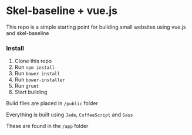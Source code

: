 # Skel-baseline + vue.js
This repo is a simple starting point for buliding small websites using vue.js and skel-baseline

### Install
1. Clone this repo
2. Run `npm install`
3. Run `bower install`
4. Run `bower-installer`
5. Run `grunt`
6. Start building

Build files are placed in `/public` folder

Everything is built using `Jade`, `CoffeeScript` and `Sass`

These are found in the `/app` folder
